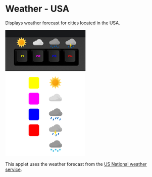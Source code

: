 # Weather - USA

Displays weather forecast for cities located in the USA.

![Weather Forecast on a Das Keybaord Q](assets/image_keys.png "Q Weather Forecast color legend")
![Weather Forecast on a Das Keybaord Q](assets/image_legend.png "Q Weather Forecast color legend")

This applet uses the weather forecast from the [US National weather service](https://www.weather.gov/).
